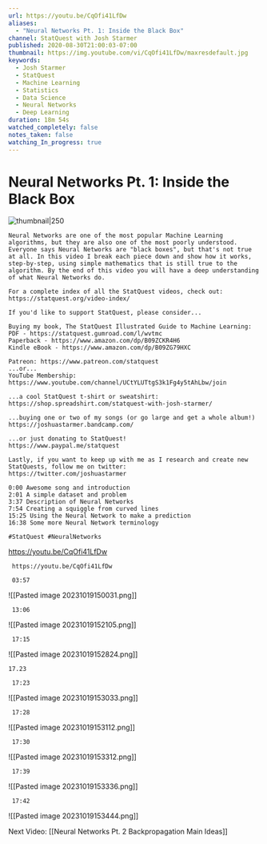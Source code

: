```yaml
---
url: https://youtu.be/CqOfi41LfDw
aliases:
  - "Neural Networks Pt. 1: Inside the Black Box"
channel: StatQuest with Josh Starmer
published: 2020-08-30T21:00:03-07:00
thumbnail: https://img.youtube.com/vi/CqOfi41LfDw/maxresdefault.jpg
keywords:
  - Josh Starmer
  - StatQuest
  - Machine Learning
  - Statistics
  - Data Science
  - Neural Networks
  - Deep Learning
duration: 18m 54s
watched_completely: false
notes_taken: false
watching_In_progress: true
---
```


# Neural Networks Pt. 1: Inside the Black Box

![thumbnail|250](https://img.youtube.com/vi/CqOfi41LfDw/maxresdefault.jpg)

```
Neural Networks are one of the most popular Machine Learning algorithms, but they are also one of the most poorly understood. Everyone says Neural Networks are "black boxes", but that's not true at all. In this video I break each piece down and show how it works, step-by-step, using simple mathematics that is still true to the algorithm. By the end of this video you will have a deep understanding of what Neural Networks do.

For a complete index of all the StatQuest videos, check out:
https://statquest.org/video-index/

If you'd like to support StatQuest, please consider...

Buying my book, The StatQuest Illustrated Guide to Machine Learning:
PDF - https://statquest.gumroad.com/l/wvtmc
Paperback - https://www.amazon.com/dp/B09ZCKR4H6
Kindle eBook - https://www.amazon.com/dp/B09ZG79HXC

Patreon: https://www.patreon.com/statquest
...or...
YouTube Membership: https://www.youtube.com/channel/UCtYLUTtgS3k1Fg4y5tAhLbw/join

...a cool StatQuest t-shirt or sweatshirt: 
https://shop.spreadshirt.com/statquest-with-josh-starmer/

...buying one or two of my songs (or go large and get a whole album!)
https://joshuastarmer.bandcamp.com/

...or just donating to StatQuest!
https://www.paypal.me/statquest

Lastly, if you want to keep up with me as I research and create new StatQuests, follow me on twitter:
https://twitter.com/joshuastarmer

0:00 Awesome song and introduction
2:01 A simple dataset and problem
3:37 Description of Neural Networks
7:54 Creating a squiggle from curved lines
15:25 Using the Neural Network to make a prediction
16:38 Some more Neural Network terminology

#StatQuest #NeuralNetworks
```

https://youtu.be/CqOfi41LfDw

```timestamp-url 
 https://youtu.be/CqOfi41LfDw
 ```




```timestamp 
 03:57
 ```
![[Pasted image 20231019150031.png]]

```timestamp 
 13:06
 ```
![[Pasted image 20231019152105.png]]

```timestamp 
 17:15
 ```

![[Pasted image 20231019152824.png]]
```timestamp 
17.23
 ```

```timestamp 
 17:23
 ```
![[Pasted image 20231019153033.png]]

```timestamp 
 17:28
 ```
![[Pasted image 20231019153112.png]]

```timestamp 
 17:30
 ```
![[Pasted image 20231019153312.png]]

```timestamp 
 17:39
 ```
![[Pasted image 20231019153336.png]]

```timestamp 
 17:42
 ```
![[Pasted image 20231019153444.png]]

Next Video:
[[Neural Networks Pt. 2 Backpropagation Main Ideas]]
